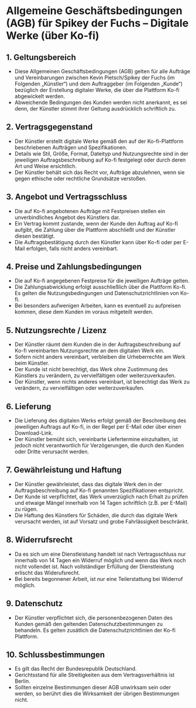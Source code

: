 # Allgemeine Geschäftsbedingungen (AGB) für Spikey der Fuchs – Digitale Werke (über Ko-fi)

## 1. Geltungsbereich

* Diese Allgemeinen Geschäftsbedingungen (AGB) gelten für alle Aufträge und Vereinbarungen zwischen Kevin Pietsch/Spikey der Fuchs (im Folgenden „Künstler“) und dem Auftraggeber (im Folgenden „Kunde“) bezüglich der Erstellung digitaler Werke, die über die Plattform Ko-fi abgewickelt werden.
* Abweichende Bedingungen des Kunden werden nicht anerkannt, es sei denn, der Künstler stimmt ihrer Geltung ausdrücklich schriftlich zu.

## 2. Vertragsgegenstand

* Der Künstler erstellt digitale Werke gemäß den auf der Ko-fi-Plattform beschriebenen Aufträgen und Spezifikationen.
* Details wie Stil, Größe, Format, Dateityp und Nutzungsrechte sind in der jeweiligen Auftragsbeschreibung auf Ko-fi festgelegt oder durch deren Art und Weise ersichtlich.
* Der Künstler behält sich das Recht vor, Aufträge abzulehnen, wenn sie gegen ethische oder rechtliche Grundsätze verstoßen.

## 3. Angebot und Vertragsschluss

* Die auf Ko-fi angebotenen Aufträge mit Festpreisen stellen ein unverbindliches Angebot des Künstlers dar.
* Ein Vertrag kommt zustande, wenn der Kunde den Auftrag auf Ko-fi aufgibt, die Zahlung über die Plattform abschließt und der Künstler diesen bestätigt.
* Die Auftragsbestätigung durch den Künstler kann über Ko-fi oder per E-Mail erfolgen, falls nicht anders vereinbart.

## 4. Preise und Zahlungsbedingungen

* Die auf Ko-fi angegebenen Festpreise für die jeweiligen Aufträge gelten.
* Die Zahlungsabwicklung erfolgt ausschließlich über die Plattform Ko-fi. Es gelten die Nutzungsbedingungen und Datenschutzrichtlinien von Ko-fi.
* Bei besonders aufwenigen Arbeiten, kann es eventuell zu aufpreisen kommen, diese dem Kunden im voraus mitgeteilt werden.

## 5. Nutzungsrechte / Lizenz

* Der Künstler räumt dem Kunden die in der Auftragsbeschreibung auf Ko-fi vereinbarten Nutzungsrechte an dem digitalen Werk ein.
* Sofern nicht anders vereinbart, verbleiben die Urheberrechte am Werk beim Künstler.
* Der Kunde ist nicht berechtigt, das Werk ohne Zustimmung des Künstlers zu verändern, zu vervielfältigen oder weiterzuverkaufen.
* Der Künstler, wenn nichts anderes vereinbart, ist berechtigt das Werk zu verändern, zu vervielfältigen oder weiterzuverkaufen.

## 6. Lieferung

* Die Lieferung des digitalen Werks erfolgt gemäß der Beschreibung des jeweiligen Auftrags auf Ko-fi, in der Regel per E-Mail oder über einen Download-Link.
* Der Künstler bemüht sich, vereinbarte Liefertermine einzuhalten, ist jedoch nicht verantwortlich für Verzögerungen, die durch den Kunden oder Dritte verursacht werden.

## 7. Gewährleistung und Haftung

* Der Künstler gewährleistet, dass das digitale Werk den in der Auftragsbeschreibung auf Ko-fi genannten Spezifikationen entspricht.
* Der Kunde ist verpflichtet, das Werk unverzüglich nach Erhalt zu prüfen und etwaige Mängel innerhalb von 14 Tagen schriftlich (z.B. per E-Mail) zu rügen.
* Die Haftung des Künstlers für Schäden, die durch das digitale Werk verursacht werden, ist auf Vorsatz und grobe Fahrlässigkeit beschränkt.

## 8. Widerrufsrecht

* Da es sich um eine Dienstleistung handelt ist nach Vertragsschluss nur innerhalb von 14 Tagen ein Widerruf möglich und wenn das Werk noch nicht vollendet ist. Nach vollständiger Erfüllung der Dienstleistung erlischt das Widerufsrecht.
* Bei bereits begonnener Arbeit, ist nur eine Teilerstattung bei Widerruf möglich.

## 9. Datenschutz

* Der Künstler verpflichtet sich, die personenbezogenen Daten des Kunden gemäß den geltenden Datenschutzbestimmungen zu behandeln. Es gelten zusätlich die Datenschutzrichtlinien der Ko-fi Plattform.

## 10. Schlussbestimmungen

* Es gilt das Recht der Bundesrepublik Deutschland.
* Gerichtsstand für alle Streitigkeiten aus dem Vertragsverhältnis ist Berlin.
* Sollten einzelne Bestimmungen dieser AGB unwirksam sein oder werden, so berührt dies die Wirksamkeit der übrigen Bestimmungen nicht.
